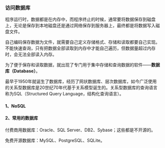 ### 访问数据库

程序运行时，数据都是在内存中，而程序终止的时候，通常要将数据保存到磁盘上，无论是保存到本地磁盘还是通过网络保存到服务器上，最终都是将数据写入磁盘文件。

自己编码保存数据为文件，就需要自己定义存储格式、存储和读取都要自己实现。不能快速查询，只有把数据全部读取到内存中才能自己遍历，但数据量超过内存时，会无法全部读入内存。

为了便于保存和读取数据，就出现了专门用于集中存储和查询数据的软件——**数据库（Database）**。

最早于1950年就诞生了数据库，经历了网状数据库、层次数据库，如今广泛使用的关系型数据库是20世纪70年代基于关系模型诞生的。关系型数据库的查询语言称为SQL（Structured Query Language，结构化查询语言）。

#### 1、NoSQL

#### 2、常用的数据库

付费商用数据库：Oracle、SQL Server、DB2、Sybase；这些都是不开源的。

免费开源数据库：MySQL、PostgreSQL、SQLite。



